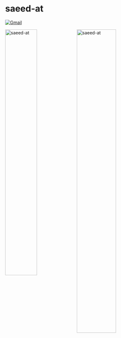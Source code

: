 <h1> saeed-at </h1>

[![Gmail](https://img.shields.io/badge/-Gmail-c14438?style=flat&logo=Gmail&logoColor=white)](mailto:saeed.alijani@gmail.com)

<div>
  <img width="45%" align="left" src="https://github-readme-stats.vercel.app/api/top-langs?username=saeed-at&show_icons=true&locale=en&layout=compact" alt="saeed-at" />
  <img width="50%"  src="https://github-readme-streak-stats.herokuapp.com/?user=saeed-at&" alt="saeed-at" />
</div>

<!----------------------------->
<!-- COMMENTED FOR LATER USE -->
<!----------------------------->

<!-- STATISTICS -->
<!-- [![Anurag's github stats](https://github-readme-stats.vercel.app/api?username=saeed-at&show_icons=true&count_private=true&include_all_commits=true&theme=dracula)](https://github.com/saeed-at)

